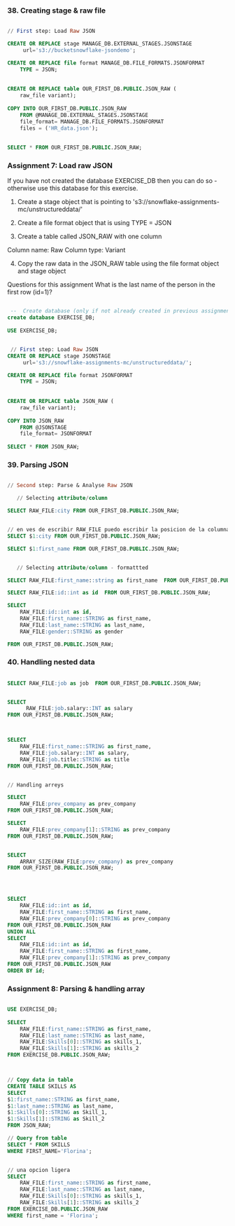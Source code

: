 <h3>38. Creating stage & raw file</h3>

```sql

// First step: Load Raw JSON

CREATE OR REPLACE stage MANAGE_DB.EXTERNAL_STAGES.JSONSTAGE
     url='s3://bucketsnowflake-jsondemo';

CREATE OR REPLACE file format MANAGE_DB.FILE_FORMATS.JSONFORMAT
    TYPE = JSON;
    
    
CREATE OR REPLACE table OUR_FIRST_DB.PUBLIC.JSON_RAW (
    raw_file variant);
    
COPY INTO OUR_FIRST_DB.PUBLIC.JSON_RAW
    FROM @MANAGE_DB.EXTERNAL_STAGES.JSONSTAGE
    file_format= MANAGE_DB.FILE_FORMATS.JSONFORMAT
    files = ('HR_data.json');
    
   
SELECT * FROM OUR_FIRST_DB.PUBLIC.JSON_RAW;

```

<h3>Assignment 7: Load raw JSON</h3>

 If you have not created the database EXERCISE_DB then you can do so - otherwise use this database for this exercise.


1. Create a stage object that is pointing to 's3://snowflake-assignments-mc/unstructureddata/'

2. Create a file format object that is using TYPE = JSON

3. Create a table called JSON_RAW with one column

Column name: Raw
Column type: Variant

4. Copy the raw data in the JSON_RAW table using the file format object and stage object

Questions for this assignment
What is the last name of the person in the first row (id=1)?

```sql     

 --  Create database (only if not already created in previous assignment)
create database EXERCISE_DB;
 
USE EXERCISE_DB;


 // First step: Load Raw JSON
CREATE OR REPLACE stage JSONSTAGE
     url='s3://snowflake-assignments-mc/unstructureddata/';

CREATE OR REPLACE file format JSONFORMAT
    TYPE = JSON;
    
    
CREATE OR REPLACE table JSON_RAW (
    raw_file variant);
    
COPY INTO JSON_RAW
    FROM @JSONSTAGE
    file_format= JSONFORMAT
    
SELECT * FROM JSON_RAW;


```

<h3>39. Parsing JSON</h3>

```sql  

// Second step: Parse & Analyse Raw JSON 

   // Selecting attribute/column

SELECT RAW_FILE:city FROM OUR_FIRST_DB.PUBLIC.JSON_RAW;


// en ves de escribir RAW_FILE puedo escribir la posicion de la columna con el signo $
SELECT $1:city FROM OUR_FIRST_DB.PUBLIC.JSON_RAW;

SELECT $1:first_name FROM OUR_FIRST_DB.PUBLIC.JSON_RAW;


   // Selecting attribute/column - formattted

SELECT RAW_FILE:first_name::string as first_name  FROM OUR_FIRST_DB.PUBLIC.JSON_RAW;

SELECT RAW_FILE:id::int as id  FROM OUR_FIRST_DB.PUBLIC.JSON_RAW;

SELECT 
    RAW_FILE:id::int as id,  
    RAW_FILE:first_name::STRING as first_name,
    RAW_FILE:last_name::STRING as last_name,
    RAW_FILE:gender::STRING as gender

FROM OUR_FIRST_DB.PUBLIC.JSON_RAW;

```

<h3>40. Handling nested data</h3>


```sql  
   
SELECT RAW_FILE:job as job  FROM OUR_FIRST_DB.PUBLIC.JSON_RAW;


SELECT 
      RAW_FILE:job.salary::INT as salary
FROM OUR_FIRST_DB.PUBLIC.JSON_RAW;



SELECT 
    RAW_FILE:first_name::STRING as first_name,
    RAW_FILE:job.salary::INT as salary,
    RAW_FILE:job.title::STRING as title
FROM OUR_FIRST_DB.PUBLIC.JSON_RAW;


// Handling arreys

SELECT
    RAW_FILE:prev_company as prev_company
FROM OUR_FIRST_DB.PUBLIC.JSON_RAW;

SELECT
    RAW_FILE:prev_company[1]::STRING as prev_company
FROM OUR_FIRST_DB.PUBLIC.JSON_RAW;


SELECT
    ARRAY_SIZE(RAW_FILE:prev_company) as prev_company
FROM OUR_FIRST_DB.PUBLIC.JSON_RAW;




SELECT 
    RAW_FILE:id::int as id,  
    RAW_FILE:first_name::STRING as first_name,
    RAW_FILE:prev_company[0]::STRING as prev_company
FROM OUR_FIRST_DB.PUBLIC.JSON_RAW
UNION ALL 
SELECT 
    RAW_FILE:id::int as id,  
    RAW_FILE:first_name::STRING as first_name,
    RAW_FILE:prev_company[1]::STRING as prev_company
FROM OUR_FIRST_DB.PUBLIC.JSON_RAW
ORDER BY id;


```

<h3>Assignment 8: Parsing & handling array</h3>


```sql 

USE EXERCISE_DB;
    
SELECT  
    RAW_FILE:first_name::STRING as first_name,
    RAW_FILE:last_name::STRING as last_name,
    RAW_FILE:Skills[0]::STRING as skills_1,
    RAW_FILE:Skills[1]::STRING as skills_2
FROM EXERCISE_DB.PUBLIC.JSON_RAW;



// Copy data in table
CREATE TABLE SKILLS AS
SELECT 
$1:first_name::STRING as first_name,
$1:last_name::STRING as last_name,
$1:Skills[0]::STRING as Skill_1,
$1:Skills[1]::STRING as Skill_2
FROM JSON_RAW;

// Query from table
SELECT * FROM SKILLS
WHERE FIRST_NAME='Florina';


// una opcion ligera
SELECT  
    RAW_FILE:first_name::STRING as first_name,
    RAW_FILE:last_name::STRING as last_name,
    RAW_FILE:Skills[0]::STRING as skills_1,
    RAW_FILE:Skills[1]::STRING as skills_2
FROM EXERCISE_DB.PUBLIC.JSON_RAW
WHERE first_name = 'Florina';


```
